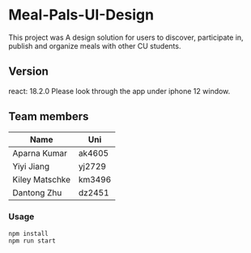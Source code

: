 # Meal-Pals-UI-Design

This project was A design solution for users to discover, participate in, publish and organize meals with other CU students. 


## Version
react: 18.2.0
Please look through the app under iphone 12 window.

## Team members
| Name      | Uni |
| ----------- | ----------- |
| Aparna Kumar    | ak4605       |
| Yiyi Jiang   | yj2729       |
| Kiley Matschke   | km3496        |
| Dantong Zhu   | dz2451        |


### Usage

```shell
npm install
npm run start
```
